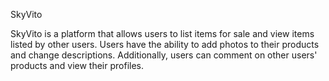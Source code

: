 SkyVito

SkyVito is a platform that allows users to list items for sale and view items listed by other users.
Users have the ability to add photos to their products and change descriptions. Additionally, users can comment on other users' products and view their profiles.
